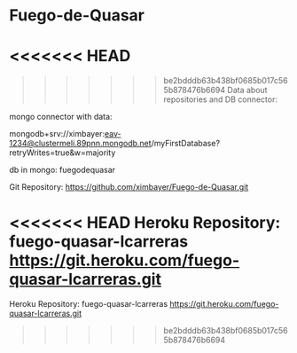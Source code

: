 # Fuego-de-Quasar
<<<<<<< HEAD
=======

>>>>>>> be2bdddb63b438bf0685b017c565b878476b6694
Data about repositories and DB connector:

mongo connector with data:

mongodb+srv://ximbayer:eav-1234@clustermeli.89pnn.mongodb.net/myFirstDatabase?retryWrites=true&w=majority

db in mongo: fuegodequasar

Git Repository: https://github.com/ximbayer/Fuego-de-Quasar.git

<<<<<<< HEAD
Heroku Repository: fuego-quasar-lcarreras https://git.heroku.com/fuego-quasar-lcarreras.git
=======
Heroku Repository: fuego-quasar-lcarreras
		   https://git.heroku.com/fuego-quasar-lcarreras.git
>>>>>>> be2bdddb63b438bf0685b017c565b878476b6694
